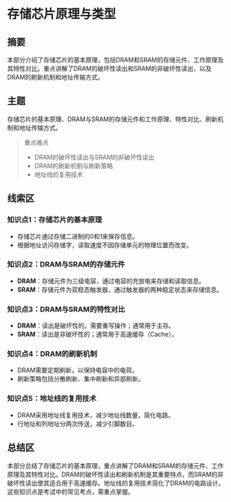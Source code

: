 # 存储芯片原理与类型

## 摘要

本部分介绍了存储芯片的基本原理，包括DRAM和SRAM的存储元件、工作原理及其特性对比。重点讲解了DRAM的破坏性读出和SRAM的非破坏性读出，以及DRAM的刷新机制和地址传输方式。

## 主题

存储芯片的基本原理、DRAM与SRAM的存储元件和工作原理、特性对比、刷新机制和地址传输方式。

> 重点难点
>
> - DRAM的破坏性读出与SRAM的非破坏性读出
> - DRAM的刷新机制与刷新策略
> - 地址线的复用技术

## 线索区

### 知识点1：存储芯片的基本原理
- 存储芯片通过存储二进制的0和1来保存信息。
- 根据地址访问存储字，读取速度不因存储单元的物理位置而改变。

### 知识点2：DRAM与SRAM的存储元件
- **DRAM**：存储元件为三级电容，通过电容的充放电来存储和读取信息。
- **SRAM**：存储元件为双稳态触发器，通过触发器的两种稳定状态来存储信息。

### 知识点3：DRAM与SRAM的特性对比
- **DRAM**：读出是破坏性的，需要重写操作；通常用于主存。
- **SRAM**：读出是非破坏性的；通常用于高速缓存（Cache）。

### 知识点4：DRAM的刷新机制
- DRAM需要定期刷新，以保持电容中的电荷。
- 刷新策略包括分散刷新、集中刷新和异部刷新。

### 知识点5：地址线的复用技术
- DRAM采用地址线复用技术，减少地址线数量，简化电路。
- 行地址和列地址分两次传送，减少引脚数目。

## 总结区

本部分总结了存储芯片的基本原理，重点讲解了DRAM和SRAM的存储元件、工作原理及其特性对比。DRAM的破坏性读出和刷新机制是其重要特点，而SRAM的非破坏性读出使其适合用于高速缓存。地址线的复用技术简化了DRAM的电路设计。这些知识点是考试中的常见考点，需重点掌握。